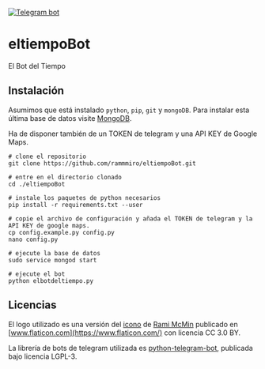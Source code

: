 [![Telegram bot](https://img.shields.io/badge/Telegram%20Bot-%40eltiempoBot-blue.svg)](https://t.me/eltiempoBot)
# eltiempoBot
El Bot del Tiempo

## Instalación
Asumimos que está instalado `python`, `pip`, `git` y `mongoDB`. Para instalar esta última base de datos visite [MongoDB](https://www.mongodb.com/download-center?jmp=nav#community).

Ha de disponer también de un TOKEN de telegram y una API KEY de Google Maps.

```
# clone el repositorio
git clone https://github.com/rammmiro/eltiempoBot.git

# entre en el directorio clonado
cd ./eltiempoBot

# instale los paquetes de python necesarios
pip install -r requirements.txt --user

# copie el archivo de configuración y añada el TOKEN de telegram y la API KEY de google maps.
cp config.example.py config.py
nano config.py

# ejecute la base de datos
sudo service mongod start

# ejecute el bot
python elbotdeltiempo.py
```

## Licencias

El logo utilizado es una versión del [icono](https://www.flaticon.com/free-icon/cloudy-day-outlined-weather-interface-symbol_53562) de [Rami McMin](https://www.flaticon.com/authors/rami-mcmin) publicado en [www.flaticon.com](https://www.flaticon.com/) con licencia CC 3.0 BY.

La librería de bots de telegram utilizada es [python-telegram-bot](https://github.com/python-telegram-bot/python-telegram-bot), publicada bajo licencia LGPL-3.
